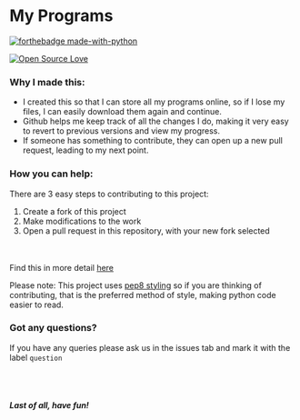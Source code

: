# My Programs
[![forthebadge made-with-python](http://ForTheBadge.com/images/badges/made-with-python.svg)](https://www.python.org/)

[![Open Source Love](https://badges.frapsoft.com/os/v1/open-source-175x29.png?v=103)](https://github.com/ellerbrock/open-source-badges/)


### Why I made this:
* I created this so that I can store all my programs online, so if I lose my files, I can easily download them again and continue.
* Github helps me keep track of all the changes I do, making it very easy to revert to previous versions and view my progress.
* If someone has something to contribute, they can open up a new pull request, leading to my next point.

### How you can help:
 There are 3 easy steps to contributing to this project:
 1. Create a fork of this project
 1. Make modifications to the work
 1. Open a pull request in this repository, with your new fork selected
 
<br></br>
Find this in more detail [here](https://help.github.com/en/articles/creating-a-pull-request-from-a-fork)

Please note:
This project uses [pep8 styling](https://www.python.org/dev/peps/pep-0008/) so if you are thinking of contributing, 
that is the preferred method of style, making python code easier to read.

### Got any questions?
If you have any queries please ask us in the issues tab and mark it with the label `question`

<br></br>

##### Last of all, have fun!